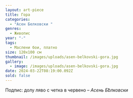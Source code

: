 ```yaml
---
layout: art-piece
title: Гора
categories:
  - "Асен Белковски "
genres:
  - Живопис
year: "-"
tags:
  - Маслени бои, платно
size: 120х100 см
thumbnail: /images/uploads/asen-belkovski-gora.jpg
gallery:
  - image: /images/uploads/asen-belkovski-gora.jpg
date: 2024-03-22T08:19:00.092Z
sold: false
---
```

Подпис: долу ляво с четка в червено – *Асень Бƀлковски*
